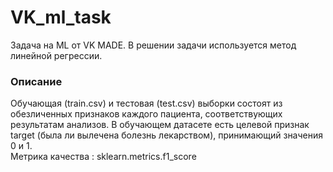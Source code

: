 # VK_ml_task
Задача на ML от VK MADE.
В решении задачи используется метод линейной регрессии.
### Описание
Обучающая (train.csv) и тестовая (test.csv) выборки состоят из обезличенных признаков каждого пациента, соответствующих результатам анализов. В обучающем датасете есть целевой признак target (была ли вылечена болезнь лекарством), принимающий значения 0 и 1.<br>
Метрика качества : sklearn.metrics.f1_score
